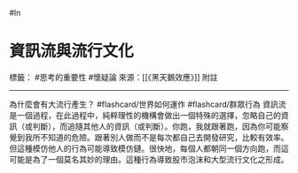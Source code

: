 #ln 
# 資訊流與流行文化
標籤： #思考的重要性 #懷疑論 
來源：[[《黑天鵝效應》]] 附註

---

為什麼會有大流行產生？ #flashcard/世界如何運作 #flashcard/群眾行為
資訊流是一個過程，在此過程中，純粹理性的機構會做出一個特殊的選擇，忽略自己的資訊（或判斷），而追隨其他人的資訊（或判斷）。你跑，我就跟著跑，因為你可能察覺到我所不知道的危險。跟著別人做而不是每次都自己去開發研究，比較有效率。但這種模仿他人的行為可能導致模仿鏈。很快地，每個人都朝同一個方向跑，而這可能是為了一個莫名其妙的理由。這種行為導致股市泡沫和大型流行文化之形成。